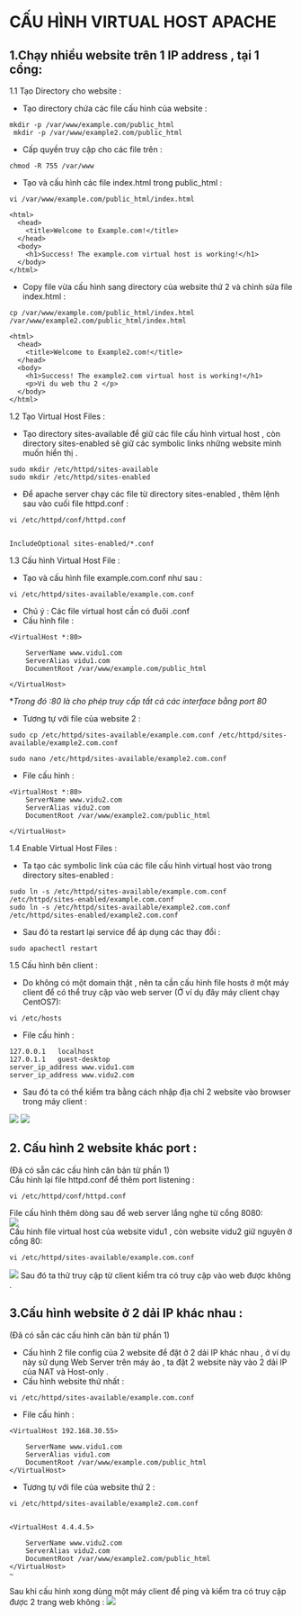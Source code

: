 # CẤU HÌNH VIRTUAL HOST APACHE  

## 1.Chạy nhiều website trên 1  IP address , tại 1 cổng:  
1.1 Tạo Directory cho website :  
 - Tạo directory chứa các file cấu hình của website :  
 ```
 mkdir -p /var/www/example.com/public_html
  mkdir -p /var/www/example2.com/public_html
 ```  
 - Cấp quyền truy cập cho các file trên :  
 ```
 chmod -R 755 /var/www  
 ```  
- Tạo và cấu hình các file index.html trong public_html :  
```
vi /var/www/example.com/public_html/index.html  
```  

```
<html>
  <head>
    <title>Welcome to Example.com!</title>
  </head>
  <body>
    <h1>Success! The example.com virtual host is working!</h1>
  </body>
</html>
```  
- Copy file vừa cấu hình sang directory của website thứ 2 và chỉnh sửa file index.html :  
```
cp /var/www/example.com/public_html/index.html /var/www/example2.com/public_html/index.html
```  
```
<html>
  <head>
    <title>Welcome to Example2.com!</title>
  </head>
  <body>
    <h1>Success! The example2.com virtual host is working!</h1>
    <p>Vi du web thu 2 </p>  
  </body>
</html>

```  
1.2 Tạo Virtual Host Files :  
- Tạo directory sites-available để giữ các file cấu hình virtual host , còn directory sites-enabled sẽ giữ các symbolic links những website mình muốn hiển thị .  
```
sudo mkdir /etc/httpd/sites-available
sudo mkdir /etc/httpd/sites-enabled
```  
- Để apache server chạy các file từ directory sites-enabled , thêm lệnh sau vào cuối file httpd.conf :  
```
vi /etc/httpd/conf/httpd.conf


IncludeOptional sites-enabled/*.conf

```

1.3 Cấu hình Virtual Host File  :  
- Tạo và cấu hình file example.com.conf như sau :  
```
vi /etc/httpd/sites-available/example.com.conf
```  
- Chú ý : Các file virtual host cần có đuôi .conf    
- Cấu hình file :  
```
<VirtualHost *:80>

    ServerName www.vidu1.com  
    ServerAlias vidu1.com
    DocumentRoot /var/www/example.com/public_html
   
</VirtualHost>
```  
 **Trong đó *:80 là cho phép truy cấp tất cả các interface bằng port 80**

- Tương tự với file của website 2 :  
```
sudo cp /etc/httpd/sites-available/example.com.conf /etc/httpd/sites-available/example2.com.conf
```  
```
sudo nano /etc/httpd/sites-available/example2.com.conf
```  
- File cấu hình :  
```
<VirtualHost *:80>
    ServerName www.vidu2.com
    ServerAlias vidu2.com
    DocumentRoot /var/www/example2.com/public_html

</VirtualHost>
```  

1.4 Enable Virtual Host Files :  
- Ta tạo các symbolic link của các file cấu hình virtual host vào trong directory sites-enabled :  
```
sudo ln -s /etc/httpd/sites-available/example.com.conf /etc/httpd/sites-enabled/example.com.conf
sudo ln -s /etc/httpd/sites-available/example2.com.conf /etc/httpd/sites-enabled/example2.com.conf
```  
- Sau đó ta restart lại service để áp dụng các thay đổi :  
```
sudo apachectl restart  
```
1.5 Cấu hình bên client :  
- Do không có một domain thật , nên ta cần cấu hình file hosts ở một máy client để có thể truy cập vào web server (Ở ví dụ đây máy client chạy CentOS7):
```
vi /etc/hosts
```
- File cấu hình :  
```
127.0.0.1   localhost
127.0.1.1   guest-desktop
server_ip_address www.vidu1.com
server_ip_address www.vidu2.com
```
- Sau đó ta có thể kiểm tra bằng cách nhập địa chỉ 2 website vào browser trong máy client :  
<img src="https://i.imgur.com/Icevcb6.png">  
<img src="https://i.imgur.com/27mrmz7.png">  

## 2. Cấu hình 2 website khác port :
(Đã có sẵn các cấu hình căn bản từ phần 1)  
 Cấu hình lại file httpd.conf để thêm port listening :  
 ```
 vi /etc/httpd/conf/httpd.conf  
 ```
 File cấu hình thêm dòng sau để web server lắng nghe từ cổng 8080:    
<img src="https://i.imgur.com/zWQirex.png">  
Cấu hình file virtual host của website vidu1 , còn website vidu2 giữ nguyên ở cổng 80:
```  
vi /etc/httpd/sites-available/example.com.conf
```    
<img src="https://i.imgur.com/D7XxyHA.png">  
Sau đó ta thử truy cập từ client kiểm tra có truy cập vào web được không  .

## 3.Cấu hình website ở 2 dải IP khác nhau :  
(Đã có sẵn các cấu hình căn bản từ phần 1)  

- Cấu hình 2 file config của 2 website để đặt ở 2 dải IP khác nhau , ở ví dụ này sử dụng Web Server trên máy ảo , ta đặt 2 website này vào 2 dải IP của NAT và Host-only . 
- Cấu hình website thứ nhất :  
```
vi /etc/httpd/sites-available/example.com.conf
```

  - File cấu hình :
```  
<VirtualHost 192.168.30.55>

    ServerName www.vidu1.com
    ServerAlias vidu1.com
    DocumentRoot /var/www/example.com/public_html
</VirtualHost>
```  
- Tương tự với file của website thứ 2 :  
```
vi /etc/httpd/sites-available/example2.com.conf

```
```

<VirtualHost 4.4.4.5>

    ServerName www.vidu2.com
    ServerAlias vidu2.com
    DocumentRoot /var/www/example2.com/public_html
</VirtualHost>
~

```  
Sau khi cấu hình xong dùng một máy client để ping và kiểm tra có truy cập được 2 trang web không :
<img src="https://i.imgur.com/5Km8DCL.png">  

